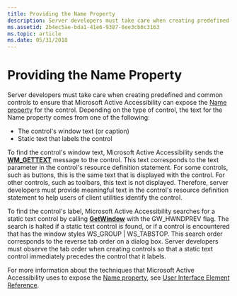 ```yaml
---
title: Providing the Name Property
description: Server developers must take care when creating predefined and common controls to ensure that Microsoft Active Accessibility can expose the Name property for the control.
ms.assetid: 2b4ec5ae-bda1-41e6-9387-6ee3cb6c3163
ms.topic: article
ms.date: 05/31/2018
---
```


# Providing the Name Property

Server developers must take care when creating predefined and common controls to ensure that Microsoft Active Accessibility can expose the [Name property](name-property.md) for the control. Depending on the type of control, the text for the Name property comes from one of the following:

-   The control's window text (or caption)
-   Static text that labels the control

To find the control's window text, Microsoft Active Accessibility sends the [**WM\_GETTEXT**](https://docs.microsoft.com/windows/desktop/winmsg/wm-gettext) message to the control. This text corresponds to the text parameter in the control's resource definition statement. For some controls, such as buttons, this is the same text that is displayed with the control. For other controls, such as toolbars, this text is not displayed. Therefore, server developers must provide meaningful text in the control's resource definition statement to help users of client utilities identify the control.

To find the control's label, Microsoft Active Accessibility searches for a static text control by calling [**GetWindow**](https://docs.microsoft.com/windows/desktop/api/winuser/nf-winuser-getwindow) with the GW\_HWNDPREV flag. The search is halted if a static text control is found, or if a control is encountered that has the window styles WS\_GROUP \| WS\_TABSTOP. This search order corresponds to the reverse tab order on a dialog box. Server developers must observe the tab order when creating controls so that a static text control immediately precedes the control that it labels.

For more information about the techniques that Microsoft Active Accessibility uses to expose the [Name property](name-property.md), see [User Interface Element Reference](user-interface-element-reference.md).

 

 




